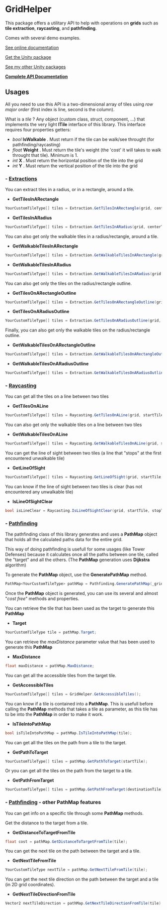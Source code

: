 # GridHelper

This package offers a utilitary API to help with operations on **grids** such as **tile extraction**, **raycasting**, and **pathfinding**.

Comes with several demo examples.

[See online documentation](https://kevincastejon.github.io/Unity-GridHelper/)

[Get the Unity package](https://github.com/kevincastejon/Unity-GridHelper/releases/latest)

[See my other Unity packages](https://assetstore.unity.com/publishers/46935)

**[Complete API Documentation](https://kevincastejon.fr/demos/Documentations/Unity-GridHelper/)**

## Usages

All you need to use this API is a two-dimensional array of tiles using *row major order* (first index is line, second is the column).

What is a *tile* ? Any object (custom class, struct, component, ...) that implements the very light **ITile** interface of this library. This interface requires four properties getters:
- *bool* **IsWalkable** . Must return if the tile can be walk/see throught (for pathfinding/raycasting)
- *float* **Weight** . Must return the tile's weight (the 'cost' it will takes to walk throught that tile). Minimum is 1.
- *int* **X** . Must return the horizontal position of the tile into the grid
- *int* **Y** . Must return the vertical position of the tile into the grid

### - <u>Extractions</u>

You can extract tiles in a radius, or in a rectangle, around a tile.

- **GetTilesInARectangle**
```cs
YourCustomTileType[] tiles = Extraction.GetTilesInARectangle(grid, centerTile, rectangleSize);
```
- **GetTilesInARadius**
```cs
YourCustomTileType[] tiles = Extraction.GetTilesInARadius(grid, centerTile, radius);
```

You can also get only the walkable tiles in a radius/rectangle, around a tile.

- **GetWalkableTilesInARectangle**
```cs
YourCustomTileType[] tiles = Extraction.GetWalkableTilesInARectangle(grid, centerTile, rectangleSize);
```
- **GetWalkableTilesInARadius**
```cs
YourCustomTileType[] tiles = Extraction.GetWalkableTilesInARadius(grid, centerTile, radius);
```

You can also get only the tiles on the radius/rectangle outline.

- **GetTilesOnARectangleOutline**
```cs
YourCustomTileType[] tiles = Extraction.GetTilesOnARectangleOutline(grid, centerTile, rectangleSize);
```
- **GetTilesOnARadiusOutline**
```cs
YourCustomTileType[] tiles = Extraction.GetTilesOnARadiusOutline(grid, centerTile, radius);
```

Finally, you can also get only the walkable tiles on the radius/rectangle outline.

- **GetWalkableTilesOnARectangleOutline**
```cs
YourCustomTileType[] tiles = Extraction.GetWalkableTilesOnARectangleOutline(grid, centerTile, rectangleSize);
```
- **GetWalkableTilesOnARadiusOutline**
```cs
YourCustomTileType[] tiles = Extraction.GetWalkableTilesOnARadiusOutline(grid, centerTile, radius);
```

### - <u>Raycasting</u>

You can get all the tiles on a line between two tiles

- **GetTilesOnALine**
```cs
YourCustomTileType[] tiles = Raycasting.GetTilesOnALine(grid, startTile, stopTile);
```

You can also get only the walkable tiles on a line between two tiles

- **GetWalkableTilesOnALine**
```cs
YourCustomTileType[] tiles = Raycasting.GetWalkableTilesOnALine(grid, startTile, stopTile);
```

You can get the line of sight between two tiles (a line that "stops" at the first encountered unwalkable tile)

- **GetLineOfSight**
```cs
YourCustomTileType[] tiles = Raycasting.GetLineOfSight(grid, startTile, stopTile);
```

You can know if the line of sight between two tiles is clear (has not encountered any unwalkable tile)

- **IsLineOfSightClear**
```cs
bool isLineClear = Raycasting.IsLineOfSightClear(grid, startTile, stopTile);
```

### - <u>Pathfinding</u>

The pathfinding class of this library generates and uses a **PathMap** object that holds all the calculated paths data for the entire grid.

This way of doing pathfinding is usefull for some usages (like Tower Defenses) because it calculates once all the paths between one tile, called the "target" and all the others. (The **PathMap** generation uses **Dijkstra** algorithm)

To generate the **PathMap** object, use the **GeneratePathMap** method.

```cs
PathMap<YourCustomTileType> pathMap = Pathfinding.GeneratePathMap(_grid, targetTile);
```

Once the **PathMap** object is generated, you can use its several and almost "*cost free*" methods and properties.

You can retrieve the tile that has been used as the target to generate this **PathMap**

- **Target**
```cs
YourCustomTileType tile = pathMap.Target;
```

You can retrieve the *maxDistance* parameter value that has been used to generate this **PathMap**

- **MaxDistance**
```cs
float maxDistance = pathMap.MaxDistance;
```

You can get all the accessible tiles from the target tile.

- **GetAccessibleTiles**
```cs
YourCustomTileType[] tiles = GridHelper.GetAccessibleTiles();
```

You can know if a tile is contained into a **PathMap**. This is usefull before calling the **PathMap** methods that takes a tile as parameter, as this tile has to be into the **PathMap** in order to make it work.

- **IsTileIntoPathMap**
```cs
bool isTileIntoPathMap = pathMap.IsTileIntoPathMap(tile);
```

You can get all the tiles on the path from a tile to the target.

- **GetPathToTarget**
```cs
YourCustomTileType[] tiles = pathMap.GetPathToTarget(startTile);
```

Or you can get all the tiles on the path from the target to a tile.

- **GetPathFromTarget**
```cs
YourCustomTileType[] tiles = pathMap.GetPathFromTarget(destinationTile);
```

### - <u>Pathfinding</u> - other PathMap features

You can get info on a specific tile through some **PathMap** methods.

Get the distance to the target from a tile.

- **GetDistanceToTargetFromTile**
```cs
float cost = pathMap.GetDistanceToTargetFromTile(tile);
```

You can get the next tile on the path between the target and a tile.

- **GetNextTileFromTile**
```cs
YourCustomTileType nextTile = pathMap.GetNextTileFromTile(tile);
```

You can get the next tile direction on the path between the target and a tile (in 2D grid coordinates).

- **GetNextTileDirectionFromTile**
```cs
Vector2 nextTileDirection = pathMap.GetNextTileDirectionFromTile(tile);
```
